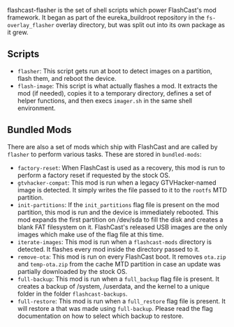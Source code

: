 flashcast-flasher is the set of shell scripts which power FlashCast's mod
framework. It began as part of the eureka_buildroot repository in the
`fs-overlay_flasher` overlay directory, but was split out into its own
package as it grew.

Scripts
-------

- `flasher`: This script gets run at boot to detect images on a partition, flash
    them, and reboot the device.
- `flash-image`: This script is what actually flashes a mod. It extracts the mod
    (if needed), copies it to a temporary directory, defines a set of helper
    functions, and then execs `imager.sh` in the same shell environment.

Bundled Mods
------------

There are also a set of mods which ship with FlashCast and are called by
`flasher` to perform various tasks. These are stored in `bundled-mods`:

- `factory-reset`: When FlashCast is used as a recovery, this mod is run to
    perform a factory reset if requested by the stock OS.
- `gtvhacker-compat`: This mod is run when a legacy GTVHacker-named image is
    detected. It simply writes the file passed to it to the `rootfs` MTD
    partition.
- `init-partitions`: If the `init_partitions` flag file is present on the mod
    partition, this mod is run and the device is immediately rebooted. This mod
    expands the first partition on /dev/sda to fill the disk and creates a blank
    FAT filesystem on it. FlashCast's released USB images are the only images
    which make use of the flag file at this time.
- `iterate-images`: This mod is run when a `flashcast-mods` directory is
    detected. It flashes every mod inside the directory passed to it.
- `remove-ota`: This mod is run on every FlashCast boot. It removes `ota.zip`
    and `temp-ota.zip` from the cache MTD partition in case an update was
    partially downloaded by the stock OS.
- `full-backup`: This mod is run when a `full_backup` flag file is present. It
    creates a backup of /system, /userdata, and the kernel to a unique folder in 
    the folder `flashcast-backups`.
- `full-restore`: This mod is run when a `full_restore` flag file is present. It
    will restore a that was made using `full-backup`. Please read the flag documentation
    on how to select which backup to restore.